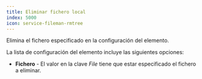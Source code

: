 ```yaml
---
title: Eliminar fichero local
index: 5000
icon: service-fileman-rmtree
---
```


Elimina el fichero especificado en la configuración del elemento.

La lista de configuración del elemento incluye las siguientes opciones:

- **Fichero** - El valor en la clave *File* tiene que estar especificado el fichero a eliminar.
